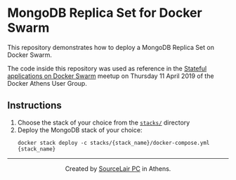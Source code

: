 # MongoDB Replica Set for Docker Swarm

This repository demonstrates how to deploy a MongoDB Replica Set on Docker Swarm.

The code inside this repository was used as reference in the [Stateful applications on Docker Swarm](https://events.docker.com/events/details/docker-athens-presents-stateful-applications-on-docker-swarm/) meetup on Thursday 11 April 2019 of the Docker Athens User Group.

## Instructions

1. Choose the stack of your choice from the [`stacks/`](stacks/) directory
2. Deploy the MongoDB stack of your choice:
    ```
    docker stack deploy -c stacks/{stack_name}/docker-compose.yml {stack_name}
    ```

---

<center>Created by <a href="https://www.sourcelair.com/">SourceLair PC</a> in Athens.</center>


